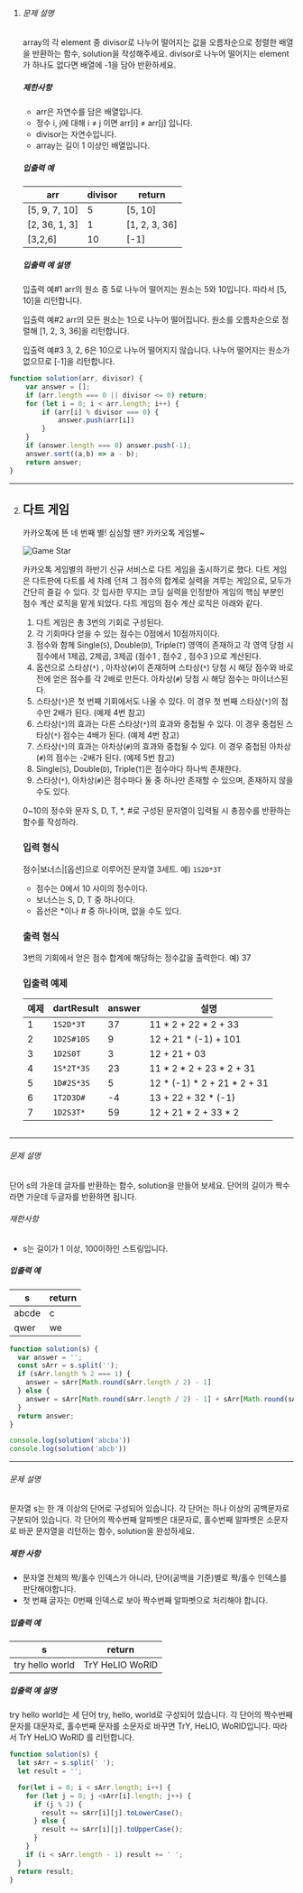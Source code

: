1. ###### 문제 설명

   array의 각 element 중 divisor로 나누어 떨어지는 값을 오름차순으로 정렬한 배열을 반환하는 함수, solution을 작성해주세요.
   divisor로 나누어 떨어지는 element가 하나도 없다면 배열에 -1을 담아 반환하세요.

   ##### 제한사항

   - arr은 자연수를 담은 배열입니다.
   - 정수 i, j에 대해 i ≠ j 이면 arr[i] ≠ arr[j] 입니다.
   - divisor는 자연수입니다.
   - array는 길이 1 이상인 배열입니다.

   ##### 입출력 예

   | arr           | divisor | return        |
   | ------------- | ------- | ------------- |
   | [5, 9, 7, 10] | 5       | [5, 10]       |
   | [2, 36, 1, 3] | 1       | [1, 2, 3, 36] |
   | [3,2,6]       | 10      | [-1]          |

   ##### 입출력 예 설명

   입출력 예#1
   arr의 원소 중 5로 나누어 떨어지는 원소는 5와 10입니다. 따라서 [5, 10]을 리턴합니다.

   입출력 예#2
   arr의 모든 원소는 1으로 나누어 떨어집니다. 원소를 오름차순으로 정렬해 [1, 2, 3, 36]을 리턴합니다.

   입출력 예#3
   3, 2, 6은 10으로 나누어 떨어지지 않습니다. 나누어 떨어지는 원소가 없으므로 [-1]을 리턴합니다.



~~~javascript
function solution(arr, divisor) {
    var answer = [];
    if (arr.length === 0 || divisor <= 0) return;
    for (let i = 0; i < arr.length; i++) {
        if (arr[i] % divisor === 0) {
            answer.push(arr[i])
        }
    }
    if (answer.length === 0) answer.push(-1);
    answer.sort((a,b) => a - b);
    return answer;
}
~~~



---



2. ## 다트 게임

   카카오톡에 뜬 네 번째 별! 심심할 땐? 카카오톡 게임별~

   ![Game Star](http://t1.kakaocdn.net/welcome2018/gamestar.png)

   카카오톡 게임별의 하반기 신규 서비스로 다트 게임을 출시하기로 했다. 다트 게임은 다트판에 다트를 세 차례 던져 그 점수의 합계로 실력을 겨루는 게임으로, 모두가 간단히 즐길 수 있다.
   갓 입사한 무지는 코딩 실력을 인정받아 게임의 핵심 부분인 점수 계산 로직을 맡게 되었다. 다트 게임의 점수 계산 로직은 아래와 같다.

   1. 다트 게임은 총 3번의 기회로 구성된다.
   2. 각 기회마다 얻을 수 있는 점수는 0점에서 10점까지이다.
   3. 점수와 함께 Single(`S`), Double(`D`), Triple(`T`) 영역이 존재하고 각 영역 당첨 시 점수에서 1제곱, 2제곱, 3제곱 (점수1 , 점수2 , 점수3 )으로 계산된다.
   4. 옵션으로 스타상(`*`) , 아차상(`#`)이 존재하며 스타상(`*`) 당첨 시 해당 점수와 바로 전에 얻은 점수를 각 2배로 만든다. 아차상(`#`) 당첨 시 해당 점수는 마이너스된다.
   5. 스타상(`*`)은 첫 번째 기회에서도 나올 수 있다. 이 경우 첫 번째 스타상(`*`)의 점수만 2배가 된다. (예제 4번 참고)
   6. 스타상(`*`)의 효과는 다른 스타상(`*`)의 효과와 중첩될 수 있다. 이 경우 중첩된 스타상(`*`) 점수는 4배가 된다. (예제 4번 참고)
   7. 스타상(`*`)의 효과는 아차상(`#`)의 효과와 중첩될 수 있다. 이 경우 중첩된 아차상(`#`)의 점수는 -2배가 된다. (예제 5번 참고)
   8. Single(`S`), Double(`D`), Triple(`T`)은 점수마다 하나씩 존재한다.
   9. 스타상(`*`), 아차상(`#`)은 점수마다 둘 중 하나만 존재할 수 있으며, 존재하지 않을 수도 있다.

   0~10의 정수와 문자 S, D, T, *, #로 구성된 문자열이 입력될 시 총점수를 반환하는 함수를 작성하라.

   ### 입력 형식

   점수|보너스|[옵션]으로 이루어진 문자열 3세트.
   예) `1S2D*3T`

   - 점수는 0에서 10 사이의 정수이다.
   - 보너스는 S, D, T 중 하나이다.
   - 옵선은 *이나 # 중 하나이며, 없을 수도 있다.

   ### 출력 형식

   3번의 기회에서 얻은 점수 합계에 해당하는 정수값을 출력한다.
   예) 37

   

   ### 입출력 예제

   | 예제 | dartResult | answer | 설명                        |
   | ---- | ---------- | ------ | --------------------------- |
   | 1    | `1S2D*3T`  | 37     | 11 * 2 + 22 * 2 + 33        |
   | 2    | `1D2S#10S` | 9      | 12 + 21 * (-1) + 101        |
   | 3    | `1D2S0T`   | 3      | 12 + 21 + 03                |
   | 4    | `1S*2T*3S` | 23     | 11 * 2 * 2 + 23 * 2 + 31    |
   | 5    | `1D#2S*3S` | 5      | 12 * (-1) * 2 + 21 * 2 + 31 |
   | 6    | `1T2D3D#`  | -4     | 13 + 22 + 32 * (-1)         |
   | 7    | `1D2S3T*`  | 59     | 12 + 21 * 2 + 33 * 2        |

~~~javascript

~~~





---



###### 문제 설명

단어 s의 가운데 글자를 반환하는 함수, solution을 만들어 보세요. 단어의 길이가 짝수라면 가운데 두글자를 반환하면 됩니다.

###### 재한사항

- s는 길이가 1 이상, 100이하인 스트링입니다.

##### 입출력 예

| s     | return |
| ----- | ------ |
| abcde | c      |
| qwer  | we     |



~~~javascript
function solution(s) {
  var answer = '';
  const sArr = s.split('');
  if (sArr.length % 2 === 1) {
    answer = sArr[Math.round(sArr.length / 2) - 1]
  } else {
    answer = sArr[Math.round(sArr.length / 2) - 1] + sArr[Math.round(sArr.length / 2)]
  }
  return answer;
}

console.log(solution('abcba'))
console.log(solution('abcb'))
~~~



---



###### 문제 설명

문자열 s는 한 개 이상의 단어로 구성되어 있습니다. 각 단어는 하나 이상의 공백문자로 구분되어 있습니다. 각 단어의 짝수번째 알파벳은 대문자로, 홀수번째 알파벳은 소문자로 바꾼 문자열을 리턴하는 함수, solution을 완성하세요.

##### 제한 사항

- 문자열 전체의 짝/홀수 인덱스가 아니라, 단어(공백을 기준)별로 짝/홀수 인덱스를 판단해야합니다.
- 첫 번째 글자는 0번째 인덱스로 보아 짝수번째 알파벳으로 처리해야 합니다.

##### 입출력 예

| s               | return          |
| --------------- | --------------- |
| try hello world | TrY HeLlO WoRlD |

##### 입출력 예 설명

try hello world는 세 단어 try, hello, world로 구성되어 있습니다. 각 단어의 짝수번째 문자를 대문자로, 홀수번째 문자를 소문자로 바꾸면 TrY, HeLlO, WoRlD입니다. 따라서 TrY HeLlO WoRlD 를 리턴합니다.



~~~javascript
function solution(s) {
  let sArr = s.split(' ');
  let result = '';

  for(let i = 0; i < sArr.length; i++) {
    for (let j = 0; j <sArr[i].length; j++) {
      if (j % 2) {
        result += sArr[i][j].toLowerCase();
      } else {
        result += sArr[i][j].toUpperCase();
      }
    }
    if (i < sArr.length - 1) result += ' ';
  }
  return result;
}
~~~

